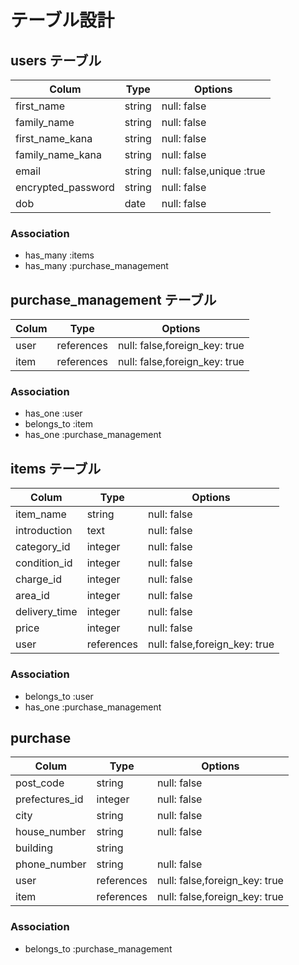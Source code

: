 # テーブル設計

## users テーブル

| Colum              | Type   | Options                 |
| ------------------ | ------ | ----------------------- |
| first_name         | string | null: false             |
| family_name        | string | null: false             |
| first_name_kana    | string | null: false             |
| family_name_kana   | string | null: false             |
| email              | string | null: false,unique :true|
| encrypted_password | string | null: false             |
| dob                | date   | null: false             |

### Association

- has_many :items
- has_many :purchase_management

## purchase_management テーブル

| Colum   | Type        | Options                        |
| ------- | ----------- | ------------------------------ |
| user    | references  | null: false,foreign_key: true  |
| item    | references  | null: false,foreign_key: true  |

### Association

- has_one    :user
- belongs_to :item
- has_one    :purchase_management


## items テーブル
| Colum            | Type       | Options                         |
| ---------------- | ---------- | ------------------------------- |
| item_name        | string     | null: false                     |
| introduction     | text       | null: false                     |
| category_id      | integer    | null: false                     |
| condition_id     | integer    | null: false                     |
| charge_id        | integer    | null: false                     |
| area_id          | integer    | null: false                     |
| delivery_time    | integer    | null: false                     |
| price            | integer    | null: false                     |
| user             | references | null: false,foreign_key: true   |


### Association

- belongs_to :user
- has_one :purchase_management


## purchase
| Colum            | Type       | Options                        |
| ---------------- | ---------- | ------------------------------ |
| post_code        | string     | null: false                    |//郵便番号
| prefectures_id   | integer    | null: false                    |//都道府県
| city             | string     | null: false                    |//市町村
| house_number     | string     | null: false                    |
| building         | string     |                                |//建物名
| phone_number     | string     | null: false                    |
| user             | references | null: false,foreign_key: true  |
| item             | references | null: false,foreign_key: true  |



### Association

- belongs_to :purchase_management